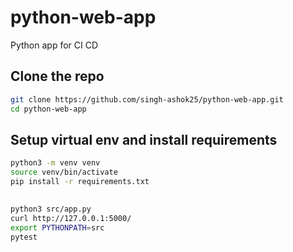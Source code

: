 # python-web-app
Python app for CI CD



## Clone the repo 
```sh
git clone https://github.com/singh-ashok25/python-web-app.git
cd python-web-app
```



## Setup virtual env and install requirements
```sh    
python3 -m venv venv
source venv/bin/activate
pip install -r requirements.txt

```






## 
```sh
python3 src/app.py 
curl http://127.0.0.1:5000/ 
export PYTHONPATH=src
pytest
```

